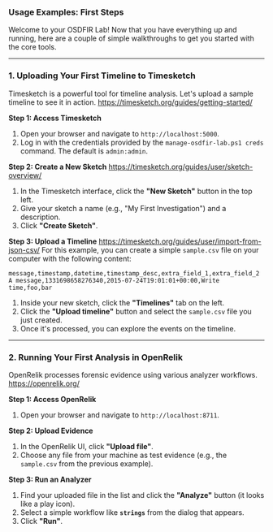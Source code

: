 ### Usage Examples: First Steps

Welcome to your OSDFIR Lab! Now that you have everything up and running, here are a couple of simple walkthroughs to get you started with the core tools.

---

### 1. Uploading Your First Timeline to Timesketch

Timesketch is a powerful tool for timeline analysis. Let's upload a sample timeline to see it in action.
https://timesketch.org/guides/getting-started/

**Step 1: Access Timesketch**
1.  Open your browser and navigate to `http://localhost:5000`.
2.  Log in with the credentials provided by the `manage-osdfir-lab.ps1 creds` command. The default is `admin:admin`.

**Step 2: Create a New Sketch**
https://timesketch.org/guides/user/sketch-overview/
1.  In the Timesketch interface, click the **"New Sketch"** button in the top left.
2.  Give your sketch a name (e.g., "My First Investigation") and a description.
3.  Click **"Create Sketch"**.

**Step 3: Upload a Timeline**
https://timesketch.org/guides/user/import-from-json-csv/
For this example, you can create a simple `sample.csv` file on your computer with the following content:
```csv
message,timestamp,datetime,timestamp_desc,extra_field_1,extra_field_2
A message,1331698658276340,2015-07-24T19:01:01+00:00,Write time,foo,bar
```
1.  Inside your new sketch, click the **"Timelines"** tab on the left.
2.  Click the **"Upload timeline"** button and select the `sample.csv` file you just created.
3.  Once it's processed, you can explore the events on the timeline.

---

### 2. Running Your First Analysis in OpenRelik

OpenRelik processes forensic evidence using various analyzer workflows.
https://openrelik.org/

**Step 1: Access OpenRelik**
1.  Open your browser and navigate to `http://localhost:8711`.

**Step 2: Upload Evidence**
1.  In the OpenRelik UI, click **"Upload file"**.
2.  Choose any file from your machine as test evidence (e.g., the `sample.csv` from the previous example).

**Step 3: Run an Analyzer**
1.  Find your uploaded file in the list and click the **"Analyze"** button (it looks like a play icon).
2.  Select a simple workflow like **`strings`** from the dialog that appears.
3.  Click **"Run"**.

